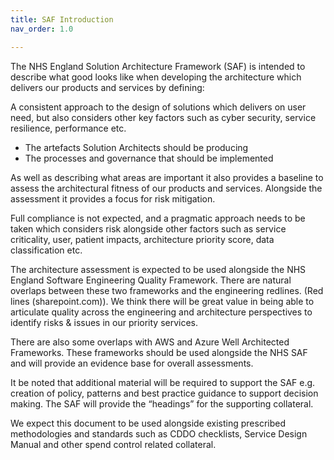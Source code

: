 ```yaml
---
title: SAF Introduction
nav_order: 1.0

---
```


The NHS England Solution Architecture Framework (SAF) is intended to describe what good looks like when developing the architecture which delivers our products and services by defining: 

A consistent approach to the design of solutions which delivers on user need, but also considers other key factors such as cyber security, service resilience, performance etc. 

- The artefacts Solution Architects should be producing 
- The processes and governance that should be implemented 

As well as describing what areas are important it also provides a baseline to assess the architectural fitness of our products and services. Alongside the assessment it provides a focus for risk mitigation.  

Full compliance is not expected, and a pragmatic approach needs to be taken which considers risk alongside other factors such as service criticality, user, patient impacts, architecture priority score, data classification etc. 

The architecture assessment is expected to be used alongside the NHS England Software Engineering Quality Framework. There are natural overlaps between these two frameworks and the engineering redlines. (Red lines (sharepoint.com)).  We think there will be great value in being able to articulate quality across the engineering and architecture perspectives to identify risks & issues in our priority services. 

There are also some overlaps with AWS and Azure Well Architected Frameworks. These frameworks should be used alongside the NHS SAF and will provide an evidence base for overall assessments. 

It be noted that additional material will be required to support the SAF e.g. creation of policy, patterns and best practice guidance to support decision making.  The SAF will provide the “headings” for the supporting collateral. 

We expect this document to be used alongside existing prescribed methodologies and standards such as CDDO checklists, Service Design Manual and other spend control related collateral.  